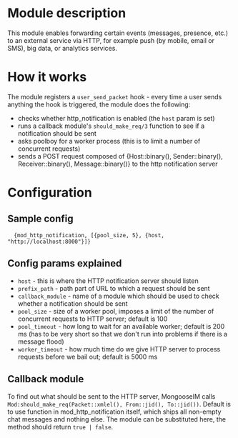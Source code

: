 # Module description

This module enables forwarding certain events (messages, presence, etc.) to an
external service via HTTP, for example push (by mobile, email or SMS), big data,
or analytics services.

# How it works

The module registers a `user_send_packet` hook - every time a user sends anything
the hook is triggered, the module does the following:

* checks whether http_notification is enabled (the `host` param is set)
* runs a callback module's `should_make_req/3` function to see if a notification should be sent
* asks poolboy for a worker process (this is to limit a number of concurrent requests)
* sends a POST request composed of {Host::binary(), Sender::binary(), Receiver::binary(), Message::binary()} to the http notification server

# Configuration

## Sample config

`  {mod_http_notification, [{pool_size, 5}, {host, "http://localhost:8000"}]}`

## Config params explained

* `host` - this is where the HTTP notification server should listen
* `prefix_path` - path part of URL to which a request should be sent
* `callback_module` - name of a module which should be used to check whether a
notification should be sent
* `pool_size` - size of a worker pool, imposes a limit of the number of concurrent requests
to HTTP server; default is 100
* `pool_timeout` - how long to wait for an available worker; default is 200 ms (has to be
very short so that we don't run into problems if there is a message flood)
* `worker_timeout` - how much time do we give HTTP server to process requests before we
bail out; default is 5000 ms

## Callback module

To find out what should be sent to the HTTP server, MongooseIM calls `Mod:should_make_req(Packet::xmlel(), From::jid(), To::jid())`.
Default is to use function in mod_http_notification itself, which ships all non-empty chat messages
and nothing else. The module can be substituted here, the method should return `true | false`.

